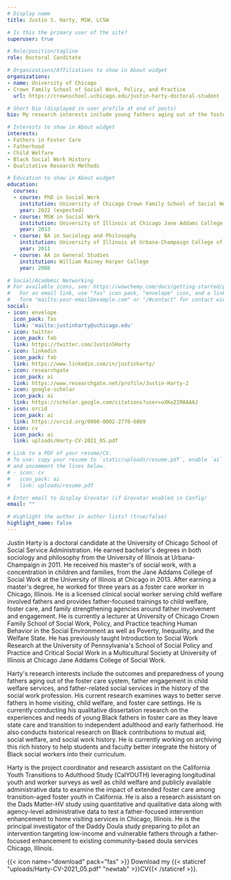 ```yaml
---
# Display name
title: Justin S. Harty, MSW, LCSW

# Is this the primary user of the site?
superuser: true

# Role/position/tagline
role: Doctoral Canditate

# Organizations/Affiliations to show in About widget
organizations:
- name: University of Chicago
- Crown Family School of Social Work, Policy, and Practice
  url: https://crownschool.uchicago.edu/justin-harty-doctoral-student

# Short bio (displayed in user profile at end of posts)
bio: My research interests include young fathers aging out of the foster care system and Black contributions to social work history.

# Interests to show in About widget
interests:
- Fathers in Foster Care
- Fatherhood
- Child Welfare
- Black Social Work History
- Qualitative Research Methods

# Education to show in About widget
education:
  courses:
  - course: PhD in Social Work
    institution: University of Chicago Crown Family School of Social Work, Policy, and Practice
    year: 2022 (expected)
  - course: MSW in Social Work
    institution: University of Illinois at Chicago Jane Addams College of Social Work
    year: 2013
  - course: BA in Sociology and Philosophy
    institution: University of Illinois at Urbana-Champaign College of Liberal Arts and Science
    year: 2011
  - course: AA in General Studies
    institution: William Rainey Harper College
    year: 2008

# Social/Academic Networking
# For available icons, see: https://wowchemy.com/docs/getting-started/page-builder/#icons
#   For an email link, use "fas" icon pack, "envelope" icon, and a link in the
#   form "mailto:your-email@example.com" or "/#contact" for contact widget.
social:
- icon: envelope
  icon_pack: fas
  link: 'mailto:justinharty@uchicago.edu'
- icon: twitter
  icon_pack: fab
  link: https://twitter.com/JustinSHarty
- icon: linkedin
  icon_pack: fab
  link: https://www.linkedin.com/in/justinharty/
- icon: researchgate
  icon_pack: ai
  link: https://www.researchgate.net/profile/Justin-Harty-2
- icon: google-scholar
  icon_pack: ai
  link: https://scholar.google.com/citations?user=uXKeZIMAAAAJ
- icon: orcid
  icon_pack: ai
  link: https://orcid.org/0000-0002-2770-6869
- icon: cv
  icon_pack: ai
  link: uploads/Harty-CV-2021_05.pdf

# Link to a PDF of your resume/CV.
# To use: copy your resume to `static/uploads/resume.pdf`, enable `ai` icons in `params.toml`, 
# and uncomment the lines below.
# - icon: cv
#   icon_pack: ai
#   link: uploads/resume.pdf

# Enter email to display Gravatar (if Gravatar enabled in Config)
email: ""

# Highlight the author in author lists? (true/false)
highlight_name: false
---
```


Justin Harty is a doctoral candidate at the University of Chicago School of Social Service Administration. He earned bachelor's degrees in both sociology and philosophy from the University of Illinois at Urbana-Champaign in 2011. He received his master's of social work, with a concentration in children and families, from the Jane Addams College of Social Work at the University of Illinois at Chicago in 2013. After earning a master's degree, he worked for three years as a foster care worker in Chicago, Illinois. He is a licensed clinical social worker serving child welfare involved fathers and provides father-focused trainings to child welfare, foster care, and family strengthening agencies around father involvement and engagement. He is currently a lecturer at University of Chicago Crown Family School of Social Work, Policy, and Practice teaching Human Behavior in the Social Environment as well as Poverty, Inequality, and the Welfare State. He has previously taught Introduction to Social Work Research at the University of Pennsylvania's School of Social Policy and Practice and Critical Social Work in a Multicultural Society at University of Illinois at Chicago Jane Addams College of Social Work.

Harty's research interests include the outcomes and preparedness of young fathers aging out of the foster care system, father engagement in child welfare services, and father-related social services in the history of the social work profession. His current research examines ways to better serve fathers in home visiting, child welfare, and foster care settings. He is currently conducting his qualitative dissertation research on the experiences and needs of young Black fathers in foster care as they leave state care and transition to independent adulthood and early fatherhood. He also conducts historical research on Black contributions to mutual aid, social welfare, and social work history. He is currently working on archiving this rich history to help students and faculty better integrate the history of Black social workers into their curriculum.

Harty is the project coordinator and research assistant on the California Youth Transitions to Adulthood Study (CalYOUTH) leveraging longitudinal youth and worker surveys as well as child welfare and publicly available administrative data to examine the impact of extended foster care among transition-aged foster youth in California. He is also a research assistant on the Dads Matter-HV study using quantitative and qualitative data along with agency-level administrative data to test a father-focused intervention enhancement to home visiting services in Chicago, Illinois. He is the principal investigator of the Daddy Doula study preparing to pilot an intervention targeting low-income and vulnerable fathers through a father-focused enhancement to existing community-based doula services Chicago, Illinois.

{{< icon name="download" pack="fas" >}} Download my {{< staticref "uploads/Harty-CV-2021_05.pdf" "newtab" >}}CV{{< /staticref >}}.
